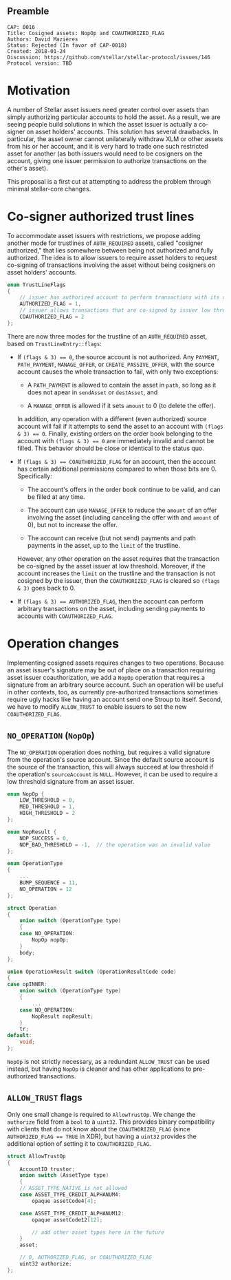 ## Preamble

```
CAP: 0016
Title: Cosigned assets: NopOp and COAUTHORIZED_FLAG
Authors: David Mazières
Status: Rejected (In favor of CAP-0018)
Created: 2018-01-24
Discussion: https://github.com/stellar/stellar-protocol/issues/146
Protocol version: TBD
```

# Motivation

A number of Stellar asset issuers need greater control over assets
than simply authorizing particular accounts to hold the asset.  As a
result, we are seeing people build solutions in which the asset issuer
is actually a co-signer on asset holders' accounts.  This solution has
several drawbacks.  In particular, the asset owner cannot unilaterally
withdraw XLM or other assets from his or her account, and it is very
hard to trade one such restricted asset for another (as both issuers
would need to be cosigners on the account, giving one issuer
permission to authorize transactions on the other's asset).

This proposal is a first cut at attempting to address the problem
through minimal stellar-core changes.

# Co-signer authorized trust lines

To accommodate asset issuers with restrictions, we propose adding
another mode for trustlines of `AUTH_REQUIRED` assets, called
"cosigner authorized," that lies somewhere between being not
authorized and fully authorized.  The idea is to allow issuers to
require asset holders to request co-signing of transactions involving
the asset without being cosigners on asset holders' accounts.

```c
enum TrustLineFlags
{
    // issuer has authorized account to perform transactions with its credit
    AUTHORIZED_FLAG = 1,
    // issuer allows transactions that are co-signed by issuer low threshold
    COAUTHORIZED_FLAG = 2
};
```

There are now three modes for the trustline of an `AUTH_REQUIRED`
asset, based on `TrustLineEntry::flags`:

* If `(flags & 3) == 0`, the source account is not authorized.  Any
  `PAYMENT`, `PATH_PAYMENT`, `MANAGE_OFFER`, or
  `CREATE_PASSIVE_OFFER`, with the source account causes the whole
  transaction to fail, with only two exceptions:

    * A `PATH_PAYMENT` is allowed to contain the asset in `path`, so
      long as it does not apear in `sendAsset` or `destAsset`, and

    * A `MANAGE_OFFER` is allowed if it sets `amount` to 0 (to delete
      the offer).

  In addition, any operation with a different (even authorized) source
  account will fail if it attempts to send the asset to an account
  with `(flags & 3) == 0`.  Finally, existing orders on the order book
  belonging to the account with `(flags & 3) == 0` are immediately
  invalid and cannot be filled.  This behavior should be close or
  identical to the status quo.

* If `(flags & 3) == COAUTHORIZED_FLAG` for an account, then the
  account has certain additional permissions compared to when those
  bits are 0.  Specifically:

    * The account's offers in the order book continue to be valid, and
      can be filled at any time.

    * The account can use `MANAGE_OFFER` to reduce the `amount` of an
      offer involving the asset (including canceling the offer with
      and `amount` of 0), but not to increase the offer.

    * The account can receive (but not send) payments and path
      payments in the asset, up to the `limit` of the trustline.

  However, any other operation on the asset requires that the
  transaction be co-signed by the asset issuer at low threshold.
  Moreover, if the account increases the `limit` on the trustline and
  the transaction is not cosigned by the issuer, then the
  `COAUTHORIZED_FLAG` is cleared so `(flags & 3)` goes back to 0.

* If `(flags & 3) == AUTHORIZED_FLAG`, then the account can perform
  arbitrary transactions on the asset, including sending payments to
  accounts with `COAUTHORIZED_FLAG`.

# Operation changes

Implementing cosigned assets requires changes to two operations.
Because an asset issuer's signature may be out of place on a
transaction requiring asset issuer coauthorization, we add a `NopOp`
operation that requires a signature from an arbitrary source account.
Such an operation will be useful in other contexts, too, as currently
pre-authorized transactions sometimes require ugly hacks like having
an account send one Stroup to itself.  Second, we have to modify
`ALLOW_TRUST` to enable issuers to set the new `COAUTHORIZED_FLAG`.

## `NO_OPERATION` (`NopOp`)

The `NO_OPERATION` operation does nothing, but requires a valid
signature from the operation's source account.  Since the default
source account is the source of the transaction, this will always
succeed at low threshold if the operation's `sourceAccount` is
`NULL`.  However, it can be used to require a low threshold signature
from an asset issuer.

```c
enum NopOp {
    LOW_THRESHOLD = 0,
    MED_THRESHOLD = 1,
    HIGH_THRESHOLD = 2
};

enum NopResult {
    NOP_SUCCESS = 0,
    NOP_BAD_THRESHOLD = -1,  // the operation was an invalid value
};

enum OperationType
{
    ...
    BUMP_SEQUENCE = 11,
    NO_OPERATION = 12
};

struct Operation
{
    union switch (OperationType type)
    {
    case NO_OPERATION:
        NopOp nopOp;
    }
    body;
};

union OperationResult switch (OperationResultCode code)
{
case opINNER:
    union switch (OperationType type)
    {
        ...
    case NO_OPERATION:
        NopResult nopResult;
    }
    tr;
default:
    void;
};
```

`NopOp` is not strictly necessary, as a redundant `ALLOW_TRUST` can be
used instead, but having `NopOp` is cleaner and has other applications
to pre-authorized transactions.

## `ALLOW_TRUST` flags

Only one small change is required to `AllowTrustOp`.  We change the
`authorize` field from a `bool` to a `uint32`.  This provides binary
compatibility with clients that do not know about the
`COAUTHORIZED_FLAG` (since `AUTHORIZED_FLAG == TRUE` in XDR), but
having a `uint32` provides the additional option of setting it to
`COAUTHORIZED_FLAG`.

```c
struct AllowTrustOp
{
    AccountID trustor;
    union switch (AssetType type)
    {
    // ASSET_TYPE_NATIVE is not allowed
    case ASSET_TYPE_CREDIT_ALPHANUM4:
        opaque assetCode4[4];

    case ASSET_TYPE_CREDIT_ALPHANUM12:
        opaque assetCode12[12];

        // add other asset types here in the future
    }
    asset;

    // 0, AUTHORIZED_FLAG, or COAUTHORIZED_FLAG
    uint32 authorize;
};
```

